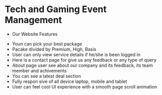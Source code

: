 # Tech and Gaming Event Management

- Our Website Features
* Youn can pick your best package
* Pacake divided by Premium, High, Basis
* User can only view service details if he/she is been logged in
* Here is a contact page for give us any feedback or any type of query
* About page user see about our company and its feedback, its team member and achivements
* You can see a latest deal section 
* Fully respon sive of all device laptop, mobile and tablet  
* User can feel cool UI experience with a smooth page scroll animation
